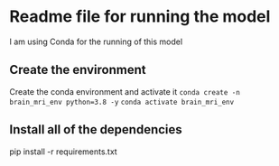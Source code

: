 # Readme file for running the model
I am using Conda for the running of this model

## Create the environment
Create the conda environment and activate it 
```conda create -n brain_mri_env python=3.8 -y```
```conda activate brain_mri_env```

## Install all of the dependencies
pip install -r requirements.txt


